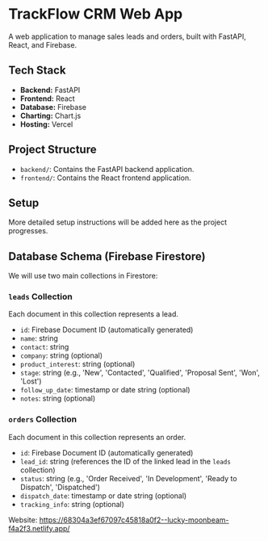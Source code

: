 # TrackFlow CRM Web App

A web application to manage sales leads and orders, built with FastAPI, React, and Firebase.

## Tech Stack

-   **Backend:** FastAPI
-   **Frontend:** React
-   **Database:** Firebase
-   **Charting:** Chart.js
-   **Hosting:** Vercel

## Project Structure

-   `backend/`: Contains the FastAPI backend application.
-   `frontend/`: Contains the React frontend application.

## Setup

More detailed setup instructions will be added here as the project progresses.

## Database Schema (Firebase Firestore)

We will use two main collections in Firestore:

### `leads` Collection
Each document in this collection represents a lead.

-   `id`: Firebase Document ID (automatically generated)
-   `name`: string
-   `contact`: string
-   `company`: string (optional)
-   `product_interest`: string (optional)
-   `stage`: string (e.g., 'New', 'Contacted', 'Qualified', 'Proposal Sent', 'Won', 'Lost')
-   `follow_up_date`: timestamp or date string (optional)
-   `notes`: string (optional)

### `orders` Collection
Each document in this collection represents an order.

-   `id`: Firebase Document ID (automatically generated)
-   `lead_id`: string (references the ID of the linked lead in the `leads` collection)
-   `status`: string (e.g., 'Order Received', 'In Development', 'Ready to Dispatch', 'Dispatched')
-   `dispatch_date`: timestamp or date string (optional)
-   `tracking_info`: string (optional) 


Website: https://68304a3ef67097c45818a0f2--lucky-moonbeam-f4a2f3.netlify.app/
